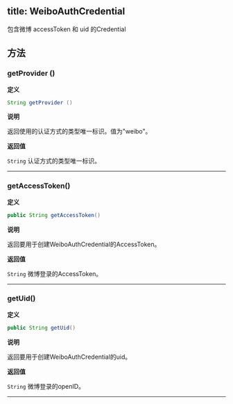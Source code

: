 title: WeiboAuthCredential
---
包含微博 accessToken 和 uid 的Credential

## 方法


### getProvider ()

**定义**

```java
String getProvider ()
```

**说明**

返回使用的认证方式的类型唯一标识。值为"weibo"。

**返回值**

`String` 认证方式的类型唯一标识。
</br>

--- 

### getAccessToken()

**定义**

```java
public String getAccessToken()
```

**说明**

返回要用于创建WeiboAuthCredential的AccessToken。

**返回值**

`String` 微博登录的AccessToken。
</br>

--- 



### getUid()

**定义**

```java
public String getUid()
```

**说明**

返回要用于创建WeiboAuthCredential的uid。

**返回值**

`String` 微博登录的openID。
</br>

--- 